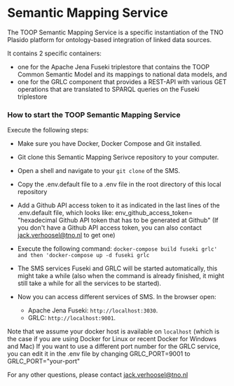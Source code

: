 # Semantic Mapping Service

The TOOP Semantic Mapping Service is a specific instantiation of the TNO Plasido platform for ontology-based integration of linked data sources.

It contains 2 specific containers:
- one for the Apache Jena Fuseki triplestore that contains the TOOP Common Semantic Model and its mappings to national data models, and
- one for the GRLC component that provides a REST-API with various GET operations that are translated to SPARQL queries on the Fuseki triplestore  

### How to start the TOOP Semantic Mapping Service
Execute the following steps:

- Make sure you have Docker, Docker Compose and Git installed.
- Git clone this Semantic Mapping Serivce repository to your computer.
- Open a shell and navigate to your `git clone` of the SMS.
- Copy the .env.default file to a .env file in the root directory of this local repository
- Add a Github API access token to it as indicated in the last lines of the .env.default file,
  which looks like: env_github_access_token= "hexadecimal Github API token that has to be generated at Github"
  (If you don't have a Github API access token, you can also contact jack.verhoosel@tno.nl to get one)

- Execute the following command: `docker-compose build fuseki grlc' and then 'docker-compose up -d fuseki grlc`
- The SMS services Fuseki and GRLC will be started automatically, this might take a while (also when the command is already finished, it might still take a while for all the services to be started).
- Now you can access different services of SMS. In the browser open:

	- Apache Jena Fuseki: `http://localhost:3030`.
	- GRLC: `http://localhost:9001`.
	
Note that we assume your docker host is available on `localhost` (which is the case if you are using Docker for Linux or recent Docker for Windows and Mac)
If you want to use a different port number for the GRLC service, you can edit it in the .env file by changing GRLC_PORT=9001 to GRLC_PORT="your-port"

For any other questions, please contact jack.verhoosel@tno.nl
 